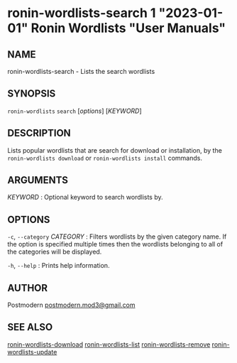 # ronin-wordlists-search 1 "2023-01-01" Ronin Wordlists "User Manuals"

## NAME

ronin-wordlists-search - Lists the search wordlists

## SYNOPSIS

`ronin-wordlists` `search` [*options*] [*KEYWORD*]

## DESCRIPTION

Lists popular wordlists that are search for download or installation,
by the `ronin-wordlists download` or `ronin-wordlists install` commands.

## ARGUMENTS

*KEYWORD*
: Optional keyword to search wordlists by.

## OPTIONS

`-c`, `--category` *CATEGORY*
: Filters wordlists by the given category name. If the option is specified
  multiple times then the wordlists belonging to all of the categories will be
  displayed.

`-h`, `--help`
: Prints help information.

## AUTHOR

Postmodern <postmodern.mod3@gmail.com>

## SEE ALSO

[ronin-wordlists-download](ronin-wordlists-download.1.md) [ronin-wordlists-list](ronin-wordlists-list.1.md) [ronin-wordlists-remove](ronin-wordlists-remove.1.md) [ronin-wordlists-update](ronin-wordlists-update.1.md)
